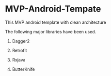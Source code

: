 # MVP-Android-Tempate
This MVP android template with clean architecture

The following major libraries have been used.
1. Dagger2

2. Retrofit

3. Rxjava

4. ButterKnife
